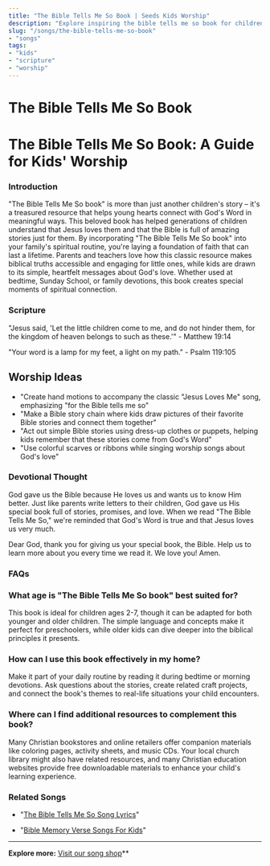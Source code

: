 ```yaml
---
title: "The Bible Tells Me So Book | Seeds Kids Worship"
description: "Explore inspiring the bible tells me so book for children's worship and faith development. Biblical music resources for families and ministry."
slug: "/songs/the-bible-tells-me-so-book"
- "songs"
tags:
- "kids"
- "scripture"
- "worship"
---
```


# The Bible Tells Me So Book

# The Bible Tells Me So Book: A Guide for Kids' Worship

### Introduction
"The Bible Tells Me So book" is more than just another children's story – it's a treasured resource that helps young hearts connect with God's Word in meaningful ways. This beloved book has helped generations of children understand that Jesus loves them and that the Bible is full of amazing stories just for them. By incorporating "The Bible Tells Me So book" into your family's spiritual routine, you're laying a foundation of faith that can last a lifetime. Parents and teachers love how this classic resource makes biblical truths accessible and engaging for little ones, while kids are drawn to its simple, heartfelt messages about God's love. Whether used at bedtime, Sunday School, or family devotions, this book creates special moments of spiritual connection.

### Scripture
"Jesus said, 'Let the little children come to me, and do not hinder them, for the kingdom of heaven belongs to such as these.'" - Matthew 19:14

"Your word is a lamp for my feet, a light on my path." - Psalm 119:105

## Worship Ideas
- "Create hand motions to accompany the classic "Jesus Loves Me" song, emphasizing "for the Bible tells me so"
- "Make a Bible story chain where kids draw pictures of their favorite Bible stories and connect them together"
- "Act out simple Bible stories using dress-up clothes or puppets, helping kids remember that these stories come from God's Word"
- "Use colorful scarves or ribbons while singing worship songs about God's love"

### Devotional Thought
God gave us the Bible because He loves us and wants us to know Him better. Just like parents write letters to their children, God gave us His special book full of stories, promises, and love. When we read "The Bible Tells Me So," we're reminded that God's Word is true and that Jesus loves us very much.

Dear God, thank you for giving us your special book, the Bible. Help us to learn more about you every time we read it. We love you! Amen.

### FAQs

### What age is "The Bible Tells Me So book" best suited for?
This book is ideal for children ages 2-7, though it can be adapted for both younger and older children. The simple language and concepts make it perfect for preschoolers, while older kids can dive deeper into the biblical principles it presents.

### How can I use this book effectively in my home?
Make it part of your daily routine by reading it during bedtime or morning devotions. Ask questions about the stories, create related craft projects, and connect the book's themes to real-life situations your child encounters.

### Where can I find additional resources to complement this book?
Many Christian bookstores and online retailers offer companion materials like coloring pages, activity sheets, and music CDs. Your local church library might also have related resources, and many Christian education websites provide free downloadable materials to enhance your child's learning experience.

### Related Songs

- "[The Bible Tells Me So Song Lyrics](/songs/the-bible-tells-me-so-song-lyrics/)"

- "[Bible Memory Verse Songs For Kids](/songs/bible-memory-verse-songs-for-kids/)"

---

**Explore more:** [Visit our song shop](https://seedskidsworship.com/shop)**

<!-- Schema Markup -->
<script type="application/ld+json">
{
  "@context": "https://schema.org",
  "@type": "MusicRecording",
  "name": "The Bible Tells Me So Book",
  "byArtist": {
    "@type": "MusicGroup",
    "name": "Seeds Kids Worship"
  },
  "isFamilyFriendly": true,
  "url": "https://seedskidsworship.com/songs/the-bible-tells-me-so-book/"
}
</script>